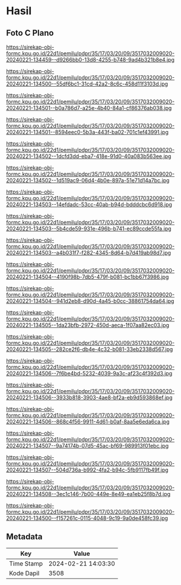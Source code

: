 # Hasil

## Foto C Plano

https://sirekap-obj-formc.kpu.go.id/22d1/pemilu/pdpr/35/17/03/20/09/3517032009020-20240221-134459--d9266bb0-13d8-4255-b748-9ad4b321b8e4.jpg

https://sirekap-obj-formc.kpu.go.id/22d1/pemilu/pdpr/35/17/03/20/09/3517032009020-20240221-134500--55df6bc1-31cd-42a2-8c6c-458d11f3103d.jpg

https://sirekap-obj-formc.kpu.go.id/22d1/pemilu/pdpr/35/17/03/20/09/3517032009020-20240221-134501--b0a786d7-a25e-4b40-84a1-cf86376ab038.jpg

https://sirekap-obj-formc.kpu.go.id/22d1/pemilu/pdpr/35/17/03/20/09/3517032009020-20240221-134501--8594eec0-5b3a-443f-ba02-701c1ef43991.jpg

https://sirekap-obj-formc.kpu.go.id/22d1/pemilu/pdpr/35/17/03/20/09/3517032009020-20240221-134502--1dcfd3dd-eba7-418e-91d0-40a083b563ee.jpg

https://sirekap-obj-formc.kpu.go.id/22d1/pemilu/pdpr/35/17/03/20/09/3517032009020-20240221-134502--1d519ac9-06d4-4b0e-897a-51e71d14a7bc.jpg

https://sirekap-obj-formc.kpu.go.id/22d1/pemilu/pdpr/35/17/03/20/09/3517032009020-20240221-134503--14efdadc-53cc-40ab-b94d-bdddcbc6d918.jpg

https://sirekap-obj-formc.kpu.go.id/22d1/pemilu/pdpr/35/17/03/20/09/3517032009020-20240221-134503--5b4cde59-931e-496b-b741-ec89ccde55fa.jpg

https://sirekap-obj-formc.kpu.go.id/22d1/pemilu/pdpr/35/17/03/20/09/3517032009020-20240221-134503--a4b031f7-f282-4345-8d64-b7d419ab98d7.jpg

https://sirekap-obj-formc.kpu.go.id/22d1/pemilu/pdpr/35/17/03/20/09/3517032009020-20240221-134504--4190f98b-7db5-479f-b081-bc1bb67f3986.jpg

https://sirekap-obj-formc.kpu.go.id/22d1/pemilu/pdpr/35/17/03/20/09/3517032009020-20240221-134504--941d2eb8-d90d-4a45-b0cc-38861754da64.jpg

https://sirekap-obj-formc.kpu.go.id/22d1/pemilu/pdpr/35/17/03/20/09/3517032009020-20240221-134505--1da23bfb-2972-450d-aeca-1f07aa82ec03.jpg

https://sirekap-obj-formc.kpu.go.id/22d1/pemilu/pdpr/35/17/03/20/09/3517032009020-20240221-134505--282ce2f6-db4e-4c32-b081-33eb2338d567.jpg

https://sirekap-obj-formc.kpu.go.id/22d1/pemilu/pdpr/35/17/03/20/09/3517032009020-20240221-134506--7f6be4bd-5232-4039-9a3c-af23c4f392d3.jpg

https://sirekap-obj-formc.kpu.go.id/22d1/pemilu/pdpr/35/17/03/20/09/3517032009020-20240221-134506--3933b818-3903-4ae8-bf2a-eb9d593868ef.jpg

https://sirekap-obj-formc.kpu.go.id/22d1/pemilu/pdpr/35/17/03/20/09/3517032009020-20240221-134506--868c4f56-9911-4d61-b0af-8aa5e6eda6ca.jpg

https://sirekap-obj-formc.kpu.go.id/22d1/pemilu/pdpr/35/17/03/20/09/3517032009020-20240221-134507--9a74174b-07d5-45ac-bf69-989913f01ebc.jpg

https://sirekap-obj-formc.kpu.go.id/22d1/pemilu/pdpr/35/17/03/20/09/3517032009020-20240221-134507--504d736a-b992-4fa2-b94c-5fb9117fb49f.jpg

https://sirekap-obj-formc.kpu.go.id/22d1/pemilu/pdpr/35/17/03/20/09/3517032009020-20240221-134508--3ec1c146-7b00-449e-8e49-ea1eb25f8b7d.jpg

https://sirekap-obj-formc.kpu.go.id/22d1/pemilu/pdpr/35/17/03/20/09/3517032009020-20240221-134500--f157261c-0115-4048-9c19-9a0de458fc39.jpg


## Metadata

| Key        | Value               |
| ---------- | ------------------- |
| Time Stamp | 2024-02-21 14:03:30 |
| Kode Dapil | 3508                |



